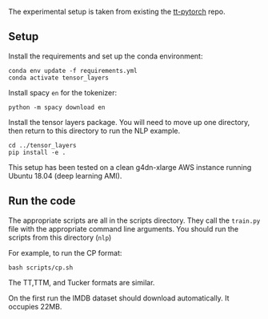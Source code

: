 The experimental setup is taken from existing the [tt-pytorch](https://github.com/KhrulkovV/tt-pytorch) repo.


## Setup 

Install the requirements and set up the conda environment:
```
conda env update -f requirements.yml
conda activate tensor_layers
```

Install spacy `en` for the tokenizer:
```
python -m spacy download en
```

Install the tensor layers package. You will need to move up one directory, then return to this directory to run the NLP example.
```
cd ../tensor_layers
pip install -e .
```

This setup has been tested on a clean g4dn-xlarge AWS instance running Ubuntu 18.04 (deep learning AMI).

## Run the code

The appropriate scripts are all in the scripts directory. They call the `train.py` file with the appropriate command line arguments. You should run the scripts from this directory (`nlp`)

For example, to run the CP format:
```
bash scripts/cp.sh
```
The TT,TTM, and Tucker formats are similar.

On the first run the IMDB dataset should download automatically. It occupies 22MB.
